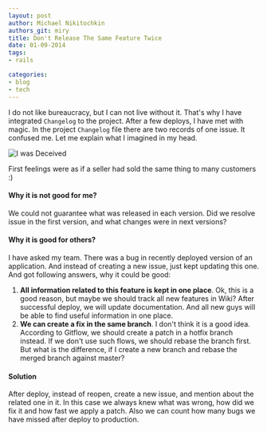 ```yaml
---
layout: post
author: Michael Nikitochkin
authors_git: miry
title: Don't Release The Same Feature Twice
date: 01-09-2014
tags:
- rails

categories:
- blog
- tech
---
```


I do not like bureaucracy, but I can not live without it. That's why I have integrated `Changelog` to the project. After a few deploys, I have met with magic. In the project `Changelog` file there are two records of one issue. It confused me. Let me explain what I imagined in my head.

<!--cut-->

![I was Deceived](http://images1.wikia.nocookie.net/__cb20110608003336/starwars/images/thumb/9/99/MalgusLeaves-Deceived.jpg/830px-MalgusLeaves-Deceived.jpg)

First feelings were as if a seller had sold the same thing to many customers :)

#### **Why it is not good for me?**

We could not guarantee what was released in each version. Did we resolve issue in the first version, and what changes were in next versions?

#### **Why it is good for others?**

I have asked my team. There was a bug in recently deployed version of an application. And instead of creating a new issue, just kept updating this one. And got following answers, why it could be good:

1. **All information related to this feature is kept in one place**. Ok, this is a good reason, but maybe we should track all new features in Wiki? After successful  deploy, we will update documentation. And all new guys  will be able to find useful information in one place.
1. **We can create a fix in the same branch**. I don't think it is a good idea. According to Gitflow, we should create a patch in a hotfix branch instead. If we don't use such flows, we should rebase the branch first. But what is  the difference, if I create a new branch and rebase the merged branch against master?


#### **Solution**

After deploy, instead of reopen, create a new issue, and mention about the related one in it. In this case we always knew what was wrong, how did we fix it and how fast we apply a patch. Also we can count how many bugs we have missed after deploy to production.
